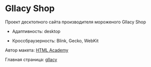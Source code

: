 # Gllacy Shop

Проект десктопного сайта производителя мороженого Gllacy Shop

- Адаптивность: desktop

- Кроссбраузерность: Blink, Gecko, WebKit

Автор макета: [HTML Academy](https://htmlacademy.ru/)

Главная страница: [gllacy](https://vaivankov.github.io/html-gllacy-desktop/)
